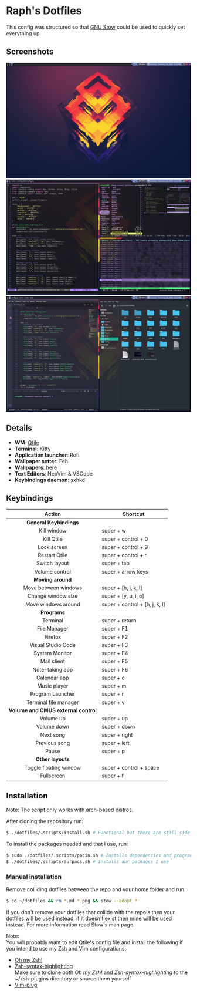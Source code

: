 # Raph's Dotfiles  

This config was structured so that [GNU Stow](https://www.gnu.org/software/stow/) could be used to quickly set everything up.  

## Screenshots  

![screenshot1](screenshot1.png)  
![screenshot2](screenshot2.png)  
![screenshot3](screenshot3.png)  

## Details  

- **WM**: [Qtile](http://www.qtile.org/)  
- **Terminal**: Kitty  
- **Application launcher**: Rofi  
- **Wallpaper setter**: Feh  
- **Wallpapers**: [here](./wallpapers/Pictures/Wallpapers/)  
- **Text Editors**: NeoVim & VSCode  
- **Keybindings daemon**: sxhkd  

## Keybindings  

|          Action         | Shortcut                       |
|:-----------------------:|--------------------------------|
| **General Keybindings**                                  |
| Kill window             | super + w                      |
| Kill Qtile              | super + control + 0            |
| Lock screen             | super + control + 9            |
| Restart Qtile           | super + control + r            |
| Switch layout           | super + tab                    |
| Volume control          | super + arrow keys             |
| **Moving around**                                        |
| Move between windows    | super + [h, j, k, l]           |
| Change window size      | super + [y, u, i, o]           |
| Move windows around     | super + control + [h, j, k, l] |
| **Programs**                                             |
| Terminal                | super + return                 |
| File Manager            | super + F1                     |
| Firefox                 | super + F2                     |
| Visual Studio Code      | super + F3                     |
| System Monitor          | super + F4                     |
| Mail client             | super + F5                     |
| Note-taking app         | super + F6                     |
| Calendar app            | super + c                      |
| Music player            | super + m                      |
| Program Launcher        | super + r                      |
| Terminal file manager   | super + v                      |
| **Volume and CMUS external control**			   |
| Volume up		  | super + up                     |
| Volume down		  | super + down                   |
| Next song		  | super + right                  |
| Previous song		  | super + left                   |
| Pause 		  | super + p                      |
| **Other layouts**                                        |
| Toggle floating window  | super + control + space        |
| Fullscreen              | super + f                      |

## Installation  
Note: The script only works with arch-based distros.   

After cloning the repository run:  
```sh
$ ./dotfiles/.scripts/install.sh # Functional but there are still side effects if run more than once
```   
To install the packages needed and that I use, run:
```sh
$ sudo ./dotfiles/.scripts/pacin.sh # Installs dependencies and programs I use frequently
$ ./dotfiles/.scripts/aurpacs.sh # Installs aur packages I use
```  

### Manual installation  
Remove colliding dotfiles between the repo and your home folder and run:  
```sh
$ cd ~/dotfiles && rm *.md *.png && stow --adopt *
```  
If you don't remove your dotfiles that collide with the repo's then your dotfiles will be used instead, if it doesn't exist then mine will be used instead. For more information read Stow's man page.  

Note:  
You will probably want to edit Qtile's config file and install the following if you intend to use my Zsh and Vim configurations:  
- [Oh my Zsh!](https://ohmyz.sh/)  
- [Zsh-syntax-highlighting](https://github.com/zsh-users/zsh-syntax-highlighting/blob/master/INSTALL.md)  
Make sure to clone both *Oh my Zsh!* and *Zsh-syntax-highlighting* to the ~/zsh-plugins directory or source them yourself  
- [Vim-plug](https://github.com/junegunn/vim-plug)  
